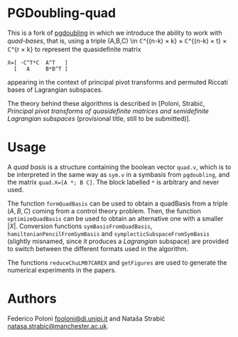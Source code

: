 # PGDoubling-quad

This is a fork of [pgdoubling](https://bitbucket.org/fph/pgdoubling/) in which we introduce the ability to work with *quad-bases*, that is, using a triple (A,B,C) \in ℂ^{(n-k) × k} × ℂ^{(n-k) × t} × ℂ^{r × k} to represent the quasidefinite matrix
```
X=[ -C^T*C  A^T   ]
  [   A     B*B^T ]
```
appearing in the context of principal pivot transforms and permuted Riccati bases of Lagrangian subspaces.

The theory behind these algorithms is described in [Poloni, Strabić, *Principal pivot transforms of quasidefinite matrices and semidefinite Lagrangian subspaces* (provisional title, still to be submitted)].

# Usage

A *quad basis* is a structure containing the boolean vector `quad.v`, which is to be interpreted in the same way as `sym.v` in a symbasis from `pgdoubling`, and the matrix `quad.X=[A *; B C]`. The block labelled `*` is arbitrary and never used.

The function `formQuadBasis` can be used to obtain a quadBasis from a triple $(A,B,C)$ coming from a control theory problem. Then, the function `optimizeQuadBasis` can be used to obtain an alternative one with a smaller $|X|$. Conversion functions `symBasisFromQuadBasis`, `hamiltonianPencilFromSymBasis` and `symplecticSubspaceFromSymBasis` (slightly misnamed, since it produces a *Lagrangian* subspace) are provided to switch between the different formats used in the algorithm.

The functions `reduceChuLM07CAREX` and `getFigures` are used to generate the numerical experiments in the papers.

# Authors

Federico Poloni <fpoloni@di.unipi.it> and Nataša Strabić <natasa.strabic@manchester.ac.uk>.
